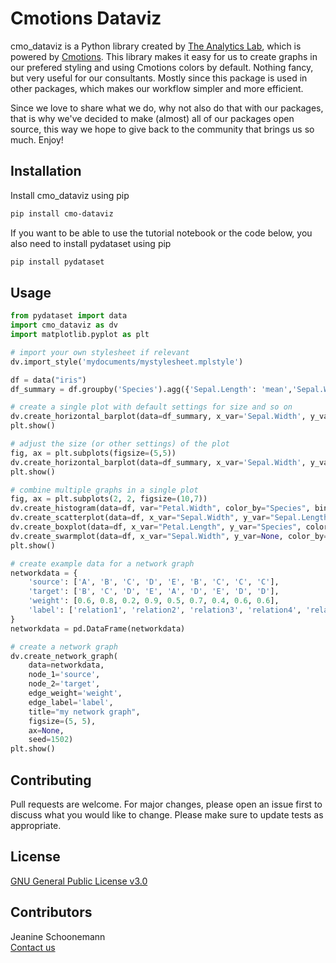 # Cmotions Dataviz
cmo_dataviz is a Python library created by [The Analytics Lab](https://www.theanalyticslab.nl/), which is powered by [Cmotions](https://cmotions.nl/). This library makes it easy for us to create graphs in our prefered styling and using Cmotions colors by default. Nothing fancy, but very useful for our consultants. Mostly since this package is used in other packages, which makes our workflow simpler and more efficient.

Since we love to share what we do, why not also do that with our packages, that is why we've decided to make (almost) all of our packages open source, this way we hope to give back to the community that brings us so much. Enjoy!

## Installation
Install cmo_dataviz using pip
```bash
pip install cmo-dataviz
```

If you want to be able to use the tutorial notebook or the code below, you also need to install pydataset using pip
```bash
pip install pydataset
```

## Usage
```python
from pydataset import data
import cmo_dataviz as dv
import matplotlib.pyplot as plt

# import your own stylesheet if relevant
dv.import_style('mydocuments/mystylesheet.mplstyle')

df = data("iris")
df_summary = df.groupby('Species').agg({'Sepal.Length': 'mean','Sepal.Width': 'sum', 'Petal.Length': 'mean', 'Petal.Width': 'sum'}).reset_index()

# create a single plot with default settings for size and so on
dv.create_horizontal_barplot(data=df_summary, x_var='Sepal.Width', y_var='Species', x_label="", title="", ax=None)
plt.show()

# adjust the size (or other settings) of the plot
fig, ax = plt.subplots(figsize=(5,5))
dv.create_horizontal_barplot(data=df_summary, x_var='Sepal.Width', y_var='Species', x_label="", title="", ax=ax)
plt.show()

# combine multiple graphs in a single plot
fig, ax = plt.subplots(2, 2, figsize=(10,7))
dv.create_histogram(data=df, var="Petal.Width", color_by="Species", bins=10, max_categories=50, ax=ax[0,0], title="our histogram")
dv.create_scatterplot(data=df, x_var="Sepal.Width", y_var="Sepal.Length", title="our scatterplot", ax=ax[0,1])
dv.create_boxplot(data=df, x_var="Petal.Length", y_var="Species", color_by=None, ax=ax[1,0], title="our boxplot")
dv.create_swarmplot(data=df, x_var="Sepal.Width", y_var=None, color_by= "Species", ax=ax[1,1])
plt.show()

# create example data for a network graph
networkdata = {
    'source': ['A', 'B', 'C', 'D', 'E', 'B', 'C', 'C', 'C'],
    'target': ['B', 'C', 'D', 'E', 'A', 'D', 'E', 'D', 'D'],
    'weight': [0.6, 0.8, 0.2, 0.9, 0.5, 0.7, 0.4, 0.6, 0.6],
    'label': ['relation1', 'relation2', 'relation3', 'relation4', 'relation5', 'relation6', 'relation7', 'relation8', 'relation9']
}
networkdata = pd.DataFrame(networkdata)

# create a network graph
dv.create_network_graph(
    data=networkdata,
    node_1='source',
    node_2='target',
    edge_weight='weight',
    edge_label='label',
    title="my network graph",
    figsize=(5, 5),
    ax=None,
    seed=1502)
plt.show()
```

## Contributing
Pull requests are welcome. For major changes, please open an issue first to discuss what you would like to change.
Please make sure to update tests as appropriate.

## License
[GNU General Public License v3.0](https://choosealicense.com/licenses/gpl-3.0/)

## Contributors
Jeanine Schoonemann<br>
[Contact us](mailto:info@theanalyticslab.nl)